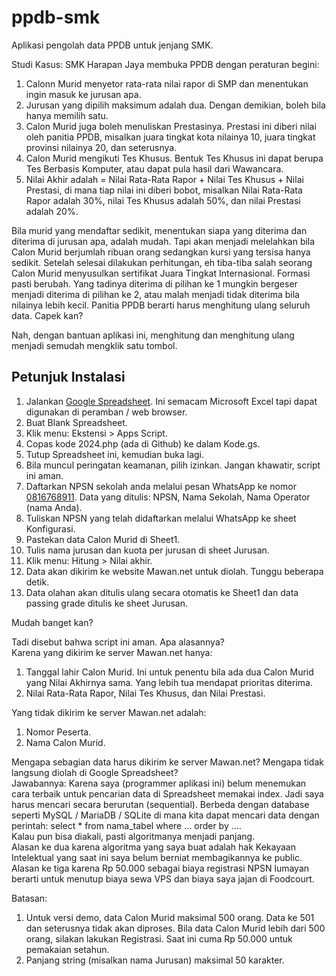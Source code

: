 # ppdb-smk
Aplikasi pengolah data PPDB untuk jenjang SMK.

Studi Kasus:
SMK Harapan Jaya membuka PPDB dengan peraturan begini:

1. Calonn Murid menyetor rata-rata nilai rapor di SMP dan menentukan ingin masuk ke jurusan apa.
2. Jurusan yang dipilih maksimum adalah dua. Dengan demikian, boleh bila hanya memilih satu.
3. Calon Murid juga boleh menuliskan Prestasinya. Prestasi ini diberi nilai oleh panitia PPDB, misalkan juara tingkat kota nilainya 10, juara tingkat provinsi nilainya 20, dan seterusnya.
4. Calon Murid mengikuti Tes Khusus. Bentuk Tes Khusus ini dapat berupa Tes Berbasis Komputer, atau dapat pula hasil dari Wawancara.
5. Nilai Akhir adalah = Nilai Rata-Rata Rapor + Nilai Tes Khusus + Nilai Prestasi, di mana tiap nilai ini diberi bobot, misalkan Nilai Rata-Rata Rapor adalah 30%, nilai Tes Khusus adalah 50%, dan nilai Prestasi adalah 20%.

Bila murid yang mendaftar sedikit, menentukan siapa yang diterima dan diterima di jurusan apa, adalah mudah. Tapi akan menjadi melelahkan bila Calon Murid berjumlah ribuan orang sedangkan kursi yang tersisa hanya sedikit. Setelah selesai dilakukan perhitungan, eh tiba-tiba salah seorang Calon Murid menyusulkan sertifikat Juara Tingkat Internasional. Formasi pasti berubah. Yang tadinya diterima di pilihan ke 1 mungkin bergeser menjadi diterima di pilihan ke 2, atau malah menjadi tidak diterima bila nilainya lebih kecil. Panitia PPDB berarti harus menghitung ulang seluruh data. Capek kan?

Nah, dengan bantuan aplikasi ini, menghitung dan menghitung ulang menjadi semudah mengklik satu tombol.

## Petunjuk Instalasi

1. Jalankan [Google Spreadsheet](https://docs.google.com/spreadsheets). Ini semacam Microsoft Excel tapi dapat digunakan di peramban / web browser.
2. Buat Blank Spreadsheet.
3. Klik menu: Ekstensi > Apps Script.
4. Copas kode 2024.php (ada di Github) ke dalam Kode.gs.
5. Tutup Spreadsheet ini, kemudian buka lagi.
6. Bila muncul peringatan keamanan, pilih izinkan. Jangan khawatir, script ini aman.
7. Daftarkan NPSN sekolah anda melalui pesan WhatsApp ke nomor [0816768911](https://wa.me/62816768911). Data yang ditulis: NPSN, Nama Sekolah, Nama Operator (nama Anda).
8. Tuliskan NPSN yang telah didaftarkan melalui WhatsApp ke sheet Konfigurasi.
9. Pastekan data Calon Murid di Sheet1.
10. Tulis nama jurusan dan kuota per jurusan di sheet Jurusan.
11. Klik menu: Hitung > Nilai akhir.
12. Data akan dikirim ke website Mawan.net untuk diolah. Tunggu beberapa detik.
13. Data olahan akan ditulis ulang secara otomatis ke Sheet1 dan data passing grade ditulis ke sheet Jurusan.

Mudah banget kan?

Tadi disebut bahwa script ini aman. Apa alasannya?  
Karena yang dikirim ke server Mawan.net hanya:
1. Tanggal lahir Calon Murid. Ini untuk penentu bila ada dua Calon Murid yang Nilai Akhirnya sama. Yang lebih tua mendapat prioritas diterima.
2. Nilai Rata-Rata Rapor, Nilai Tes Khusus, dan Nilai Prestasi.

Yang tidak dikirim ke server Mawan.net adalah:
1. Nomor Peserta.
2. Nama Calon Murid.

Mengapa sebagian data harus dikirim ke server Mawan.net? Mengapa tidak langsung diolah di Google Spreadsheet?  
Jawabannya: Karena saya (programmer aplikasi ini) belum menemukan cara terbaik untuk pencarian data di Spreadsheet memakai index. Jadi saya harus mencari secara berurutan (sequential). Berbeda dengan database seperti MySQL / MariaDB / SQLite di mana kita dapat mencari data dengan perintah: select * from nama_tabel where ... order by ....  
Kalau pun bisa diakali, pasti algoritmanya menjadi panjang.  
Alasan ke dua karena algoritma yang saya buat adalah hak Kekayaan Intelektual yang saat ini saya belum berniat membagikannya ke public.  
Alasan ke tiga karena Rp 50.000 sebagai biaya registrasi NPSN lumayan berarti untuk menutup biaya sewa VPS dan biaya saya jajan di Foodcourt.

Batasan:

1. Untuk versi demo, data Calon Murid maksimal 500 orang. Data ke 501 dan seterusnya tidak akan diproses. Bila data Calon Murid lebih dari 500 orang, silakan lakukan Registrasi. Saat ini cuma Rp 50.000 untuk pemakaian setahun.
2. Panjang string (misalkan nama Jurusan) maksimal 50 karakter.
